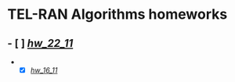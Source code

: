 # TEL-RAN Algorithms homeworks

## - [ ] [_hw_22_11_](https://github.com/sl101/TEL-RAN_Algorithms/tree/main/homeworks/hw_22_11)

- - [x] [_hw_16_11_](https://github.com/sl101/TEL-RAN_Algorithms/tree/main/homeworks/hw_16_11)
